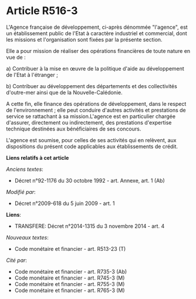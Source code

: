 # Article R516-3

L'Agence française de développement, ci-après dénommée "l'agence", est un établissement public de l'Etat à caractère
industriel et commercial, dont les missions et l'organisation sont fixées par la présente section.

Elle a pour mission de réaliser des opérations financières de toute nature en vue de : 

a) Contribuer à la mise en œuvre de la politique d'aide au développement de l'Etat à l'étranger ; 

b) Contribuer au développement des départements et des collectivités d'outre-mer ainsi que de la Nouvelle-Calédonie. 

A cette fin, elle finance des opérations de développement, dans le respect de l'environnement ; elle peut conduire d'autres
activités et prestations de service se rattachant à sa mission.L'agence est en particulier chargée d'assurer, directement ou
indirectement, des prestations d'expertise technique destinées aux bénéficiaires de ses concours. 

L'agence est soumise, pour celles de ses activités qui en relèvent, aux dispositions du présent code applicables aux
établissements de crédit.

**Liens relatifs à cet article**

_Anciens textes_:

  - Décret n°92-1176 du 30 octobre 1992 - art. Annexe, art. 1 (Ab)

_Modifié par_:

  - Décret n°2009-618 du 5 juin 2009 - art. 1

**Liens**:

  - TRANSFERE: Décret n°2014-1315 du 3 novembre 2014 - art. 4

_Nouveaux textes_:

  - Code monétaire et financier - art. R513-23 (T)

_Cité par_:

  - Code monétaire et financier - art. R735-3 (Ab)
  - Code monétaire et financier - art. R745-3 (M)
  - Code monétaire et financier - art. R755-3 (M)
  - Code monétaire et financier - art. R765-3 (M)
